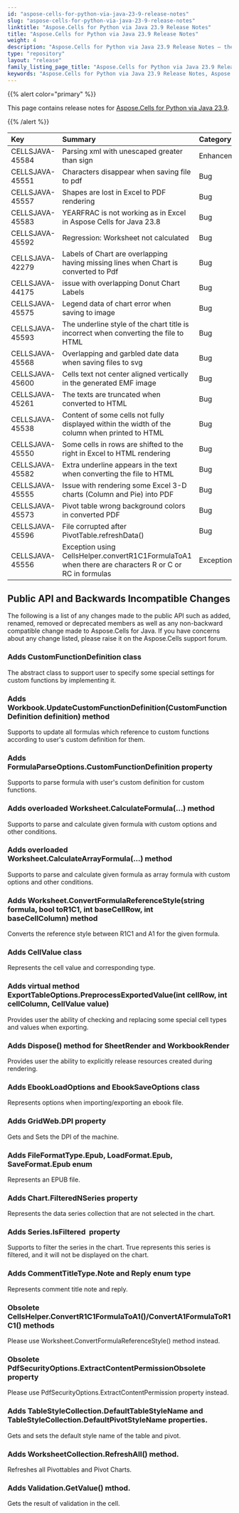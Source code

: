 ```yaml
---
id: "aspose-cells-for-python-via-java-23-9-release-notes"
slug: "aspose-cells-for-python-via-java-23-9-release-notes"
linktitle: "Aspose.Cells for Python via Java 23.9 Release Notes"
title: "Aspose.Cells for Python via Java 23.9 Release Notes"
weight: 4
description: "Aspose.Cells for Python via Java 23.9 Release Notes – the latest enhancements, new features, and fixes."
type: "repository"
layout: "release"
family_listing_page_title: "Aspose.Cells for Python via Java 23.9 Release Notes"
keywords: "Aspose.Cells for Python via Java 23.9 Release Notes, Aspose.Cells for Python via Java 23.9 updates and fixes"
---
```


{{% alert color="primary" %}}

This page contains release notes for [Aspose.Cells for Python via Java 23.9](https://releases.aspose.com/cells/python-java/new-releases/aspose.cells-for-python-via-java-23.9/).

{{% /alert %}}

|**Key**|**Summary**|**Category**|
| :- | :- | :- |
|CELLSJAVA-45584|Parsing xml with unescaped greater than sign |Enhancement
|CELLSJAVA-45551|Characters disappear when saving file to pdf|Bug
|CELLSJAVA-45557|Shapes are lost in Excel to PDF rendering|Bug
|CELLSJAVA-45583|YEARFRAC is not working as in Excel in Aspose Cells for Java 23.8|Bug
|CELLSJAVA-45592|Regression: Worksheet not calculated|Bug
|CELLSJAVA-42279|Labels of Chart are overlapping having missing lines when Chart is converted to Pdf|Bug
|CELLSJAVA-44175|issue with overlapping Donut Chart Labels |Bug
|CELLSJAVA-45575|Legend data of chart error when saving to image|Bug
|CELLSJAVA-45593|The underline style of the chart title is incorrect when converting the file to HTML|Bug
|CELLSJAVA-45568|Overlapping and garbled date data when saving files to svg|Bug
|CELLSJAVA-45600|Cells text not center aligned vertically in the generated EMF image|Bug
|CELLSJAVA-45261|The texts are truncated when converted to HTML|Bug
|CELLSJAVA-45538|Content of some cells not fully displayed within the width of the column when printed to HTML |Bug
|CELLSJAVA-45550|Some cells in rows are shifted to the right in Excel to HTML rendering|Bug
|CELLSJAVA-45582|Extra underline appears in the text when converting the file to HTML|Bug
|CELLSJAVA-45555|Issue with rendering some Excel 3-D charts (Column and Pie) into PDF|Bug
|CELLSJAVA-45573|Pivot table wrong background colors in converted PDF|Bug
|CELLSJAVA-45596|File corrupted after PivotTable.refreshData()|Bug
|CELLSJAVA-45556|Exception using CellsHelper.convertR1C1FormulaToA1 when there are characters R or C or RC in formulas|Exception

## **Public API and Backwards Incompatible Changes**

The following is a list of any changes made to the public API such as added, renamed, removed or deprecated members as well as any non-backward compatible change made to Aspose.Cells for Java. If you have concerns about any change listed, please raise it on the Aspose.Cells support forum.

### **Adds CustomFunctionDefinition class**

The abstract class to support user to specify some special settings for custom functions by implementing it.

### **Adds Workbook.UpdateCustomFunctionDefinition(CustomFunctionDefinition definition) method**

Supports to update all formulas which reference to custom functions according to user's custom definition for them.

### **Adds FormulaParseOptions.CustomFunctionDefinition property**

Supports to parse formula with user's custom definition for custom functions.

### **Adds overloaded Worksheet.CalculateFormula(...) method**

Supports to parse and calculate given formula with custom options and other conditions.

### **Adds overloaded Worksheet.CalculateArrayFormula(...) method**

Supports to parse and calculate given formula as array formula with custom options and other conditions.

### **Adds Worksheet.ConvertFormulaReferenceStyle(string formula, bool toR1C1, int baseCellRow, int baseCellColumn) method**

Converts the reference style between R1C1 and A1 for the given formula.

### **Adds CellValue class**

Represents the cell value and corresponding type.

### **Adds virtual method ExportTableOptions.PreprocessExportedValue(int cellRow, int cellColumn, CellValue value)**

Provides user the ability of checking and replacing some special cell types and values when exporting.

### **Adds Dispose() method for SheetRender and WorkbookRender**

Provides user the ability to explicitly release resources created during rendering.

### **Adds EbookLoadOptions and EbookSaveOptions class**

Represents options when importing/exporting an ebook file.

### **Adds GridWeb.DPI property**

Gets and Sets the DPI of the machine.

### **Adds FileFormatType.Epub, LoadFormat.Epub, SaveFormat.Epub enum**

Represents an EPUB file.

### **Adds Chart.FilteredNSeries property**

Represents the data series collection that are not selected in the chart.

### **Adds Series.IsFiltered  property**

Supports to filter the series in the chart. True represents this series is filtered, and it will not be displayed on the chart.

### **Adds CommentTitleType.Note and Reply enum type**

Represents comment title note and reply.

### **Obsolete CellsHelper.ConvertR1C1FormulaToA1()/ConvertA1FormulaToR1C1() methods**

Please use Worksheet.ConvertFormulaReferenceStyle() method instead.

### **Obsolete PdfSecurityOptions.ExtractContentPermissionObsolete property**

Please use PdfSecurityOptions.ExtractContentPermission property instead.

### **Adds TableStyleCollection.DefaultTableStyleName and TableStyleCollection.DefaultPivotStyleName properties.**

Gets and sets the default style name of the table and pivot.

### **Adds WorksheetCollection.RefreshAll() method.**

Refreshes all Pivottables and Pivot Charts.

### **Adds Validation.GetValue() mthod.**

Gets the result of validation in the cell.
